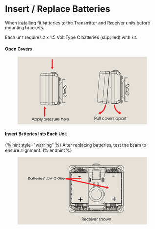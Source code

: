 # Insert / Replace Batteries

When installing fit batteries to the Transmitter and Receiver units before mounting brackets.

Each unit requires 2 x 1.5 Volt Type C batteries (supplied) with kit.

#### Open Covers

<figure><img src="../.gitbook/assets/open-tx-and-rx-units@4x.png" alt=""><figcaption></figcaption></figure>

&#x20;

#### Insert Batteries Into Each Unit

{% hint style="warning" %}
After replacing batteries, test the beam to ensure alignment.
{% endhint %}

<figure><img src="../.gitbook/assets/insert-batteries@4x.png" alt=""><figcaption></figcaption></figure>
